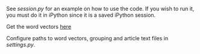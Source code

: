 See _session.py_ for an example on how to use the code. If you wish to run it, you must do it in iPython since it is a 
saved iPython session.

Get the word vectors [here](https://github.com/mmihaltz/word2vec-GoogleNews-vectors)

Configure paths to word vectors, grouping and article text files in _settings.py_.